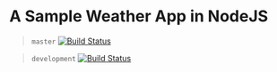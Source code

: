 # A Sample Weather App in NodeJS

> `master` [![Build Status](https://travis-ci.org/rajiff/weatherApp.svg?branch=master)](https://travis-ci.org/rajiff/weatherApp)

> `development` [![Build Status](https://travis-ci.org/rajiff/weatherApp.svg?branch=development)](https://travis-ci.org/rajiff/weatherApp)